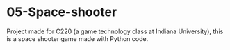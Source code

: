 # 05-Space-shooter
Project made for C220 (a game technology class at Indiana University), this is a space shooter game made with Python code. 
